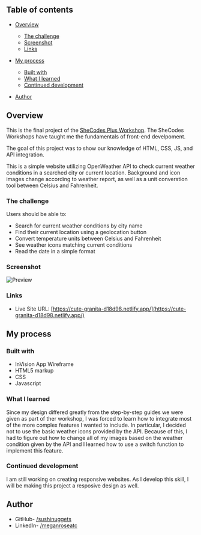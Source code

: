 ## Table of contents

- [Overview](#overview)
  - [The challenge](#the-challenge)
  - [Screenshot](#screenshot)
  - [Links](#links)
- [My process](#my-process)
  - [Built with](#built-with)
  - [What I learned](#what-i-learned)
  - [Continued development](#continued-development)

- [Author](#author)

## Overview

This is the final project of the [SheCodes Plus Workshop](https://www.shecodes.io/learn/workshops). 
The SheCodes Workshops have taught me the fundamentals of front-end develpoment. 

The goal of this project was to show our knowledge of HTML, CSS, JS, and API integration. 

This is a simple website utilizing OpenWeather API to check current weather conditions in a searched city or current location. Background and icon images change according to weather report, as well as a unit converstion tool between Celsius and Fahrenheit. 



### The challenge

Users should be able to:

- Search for current weather conditions by city name
- Find their current location using a geolocation button
- Convert temperature units between Celsius and Fahrenheit
- See weather icons matching current conditions
- Read the date in a simple format

### Screenshot

![Preview](media/weather-check.png)

### Links

<!-- - Solution URL: [Add solution URL here](https://your-solution-url.com) -->

- Live Site URL: [https://cute-granita-d18d98.netlify.app/](https://cute-granita-d18d98.netlify.app/)

## My process

### Built with

- InVision App Wireframe
- HTML5 markup
- CSS
- Javascript

### What I learned

Since my design differed greatly from the step-by-step guides we were given as part of ther workshop, I was forced to learn how to integrate most of the more complex features I wanted to include. In particular, I decided not to use the basic weather icons provided by the API. Because of this, I had to figure out how to change all of my images based on the weather condition given by the API and I learned how to use a switch function to implement this feature. 



### Continued development

I am still working on creating responsive websites. As I develop this skill, I will be making this project a resposive design as well.



## Author

- GitHub- [/sushinuggets](https://github.com/sushinuggets)
- LinkedIn- [/meganroseatc](https://www.linkedin.com/in/meganroseatc/)


